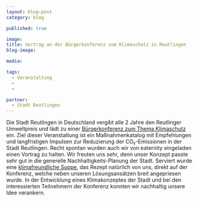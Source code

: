 ```yaml
---
layout: blog-post
category: blog

published: true

image:
title: Vortrag an der Bürgerkonferenz zum Klimaschutz in Reutlingen
blog-image:

media:

tags:
  - Veranstaltung
  -
  -

partner:
  - Stadt Reutlingen
---
```


Die Stadt Reutlingen in Deutschland vergibt alle 2 Jahre den Reutlinger Umweltpreis und lädt zu einer [Bürgerkonferenz zum Thema Klimaschutz][1] ein. Ziel dieser Veranstaltung ist ein Maßnahmenkatalog mit Empfehlungen und langfristigen Impulsen zur Reduzierung der CO₂-Emissionen in der Stadt Reutlingen.
Recht spontan wurden auch wir von eaternity eingeladen einen Vortrag zu halten. Wir freuten uns sehr, denn unser Konzept passte sehr gut in die generelle Nachhaltigkeits-Planung der Stadt. Serviert wurde eine [klimafreundliche Suppe][2], das Rezept natürlich von uns, direkt auf der Konferenz, welche neben unseren Lösungsansätzen breit angepriesen wurde. In der Entwicklung eines Klimakonzeptes der Stadt und bei den interessierten Teilnehmern der Konferenz konnten wir nachhaltig unsere Idee verankern.

[1]: http://www.reutlingen.de/2310?id=2949&item=article&view=publish
[2]: /recipes/Kuerbis-Kokos-Suppe/
